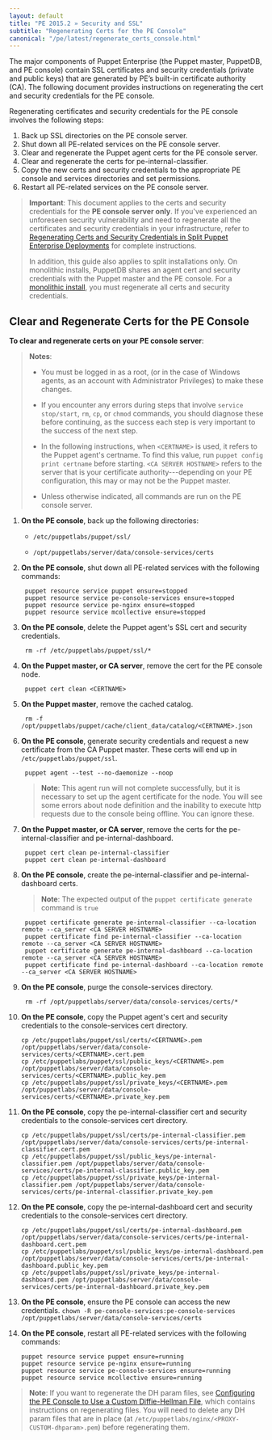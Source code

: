 ```yaml
---
layout: default
title: "PE 2015.2 » Security and SSL"
subtitle: "Regenerating Certs for the PE Console"
canonical: "/pe/latest/regenerate_certs_console.html"
---
```



The major components of Puppet Enterprise (the Puppet master, PuppetDB, and PE console) contain SSL certificates and security credentials (private and public keys) that are generated by PE’s built-in certificate authority (CA). The following document provides instructions on regenerating the cert and security credentials for the PE console.

Regenerating certificates and security credentials for the PE console involves the following steps:

1. Back up SSL directories on the PE console server.
2. Shut down all PE-related services on the PE console server.
3. Clear and regenerate the Puppet agent certs for the PE console server.
4. Clear and regenerate the certs for pe-internal-classifier.
5. Copy the new certs and security credentials to the appropriate PE console and services directories and set permissions.
6. Restart all PE-related services on the PE console server.

>**Important**: This document applies to the certs and security credentials for the **PE console server only**. If you've experienced an unforeseen security vulnerability and need to regenerate all the certificates and security credentials in your infrastructure, refer to [Regenerating Certs and Security Credentials in Split Puppet Enterprise Deployments](./trouble_regenerate_certs_split.html) for complete instructions.
>
>In addition, this guide also applies to split installations only. On monolithic installs, PuppetDB shares an agent cert and security credentials with the Puppet master and the PE console. For a [monolithic install](./trouble_regenerate_certs_split.html), you must regenerate all certs and security credentials.

## Clear and Regenerate Certs for the PE Console

**To clear and regenerate certs on your PE console server**:

>**Notes**:
>
>- You must be logged in as a root, (or in the case of Windows agents, as an account with Administrator Privileges) to make these changes.
>
> - If you encounter any errors during steps that involve `service stop/start`, `rm`, `cp`, or `chmod` commands, you should diagnose these before continuing, as the success each step is very important to the success of the next step.
>
> - In the following instructions, when `<CERTNAME>` is used, it refers to the Puppet agent's certname. To find this value, run `puppet config print certname` before starting. `<CA SERVER HOSTNAME>` refers to the server that is your certificate authority---depending on your PE configuration, this may or may not be the Puppet master.
>
> - Unless otherwise indicated, all commands are run on the PE console server.

1. **On the PE console**, back up the following directories:

   * `/etc/puppetlabs/puppet/ssl/`

   * `/opt/puppetlabs/server/data/console-services/certs`

2. **On the PE console**, shut down all PE-related services with the following commands:

        puppet resource service puppet ensure=stopped
        puppet resource service pe-console-services ensure=stopped
        puppet resource service pe-nginx ensure=stopped
        puppet resource service mcollective ensure=stopped

3. **On the PE console**, delete the Puppet agent's SSL cert and security credentials.

        rm -rf /etc/puppetlabs/puppet/ssl/*

4. **On the Puppet master, or CA server**, remove the cert for the PE console node.

        puppet cert clean <CERTNAME>
        
5. **On the Puppet master**, remove the cached catalog.

        rm -f /opt/puppetlabs/puppet/cache/client_data/catalog/<CERTNAME>.json

6. **On the PE console**, generate security credentials and request a new certificate from the CA Puppet master. These certs will end up in `/etc/puppetlabs/puppet/ssl`.

        puppet agent --test --no-daemonize --noop

   > **Note**: This agent run will not complete successfully, but it is necessary to set up the agent certificate for the node. You will see some errors about node definition and the inability to execute http requests due to the console being offline. You can ignore these.

7. **On the Puppet master, or CA server**, remove the certs for the pe-internal-classifier and pe-internal-dashboard.

        puppet cert clean pe-internal-classifier
        puppet cert clean pe-internal-dashboard
        
8. **On the PE console**, create the pe-internal-classifier and pe-internal-dashboard certs.

   >**Note**: The expected output of the `puppet certificate generate` command is `true`

        puppet certificate generate pe-internal-classifier --ca-location remote --ca_server <CA SERVER HOSTNAME>
        puppet certificate find pe-internal-classifier --ca-location remote --ca_server <CA SERVER HOSTNAME>
        puppet certificate generate pe-internal-dashboard --ca-location remote --ca_server <CA SERVER HOSTNAME>
        puppet certificate find pe-internal-dashboard --ca-location remote --ca_server <CA SERVER HOSTNAME>

9. **On the PE console**, purge the console-services directory.

        rm -rf /opt/puppetlabs/server/data/console-services/certs/*

10. **On the PE console**, copy the Puppet agent's cert and security credentials to the console-services cert directory.
        
        cp /etc/puppetlabs/puppet/ssl/certs/<CERTNAME>.pem /opt/puppetlabs/server/data/console-services/certs/<CERTNAME>.cert.pem
        cp /etc/puppetlabs/puppet/ssl/public_keys/<CERTNAME>.pem /opt/puppetlabs/server/data/console-services/certs/<CERTNAME>.public_key.pem
        cp /etc/puppetlabs/puppet/ssl/private_keys/<CERTNAME>.pem /opt/puppetlabs/server/data/console-services/certs/<CERTNAME>.private_key.pem

11. **On the PE console**, copy the pe-internal-classifier cert and security credentials to the console-services cert directory.

        cp /etc/puppetlabs/puppet/ssl/certs/pe-internal-classifier.pem /opt/puppetlabs/server/data/console-services/certs/pe-internal-classifier.cert.pem
        cp /etc/puppetlabs/puppet/ssl/public_keys/pe-internal-classifier.pem /opt/puppetlabs/server/data/console-services/certs/pe-internal-classifier.public_key.pem
        cp /etc/puppetlabs/puppet/ssl/private_keys/pe-internal-classifier.pem /opt/puppetlabs/server/data/console-services/certs/pe-internal-classifier.private_key.pem

12. **On the PE console**, copy the pe-internal-dashboard cert and security credentials to the console-services cert directory.

        cp /etc/puppetlabs/puppet/ssl/certs/pe-internal-dashboard.pem /opt/puppetlabs/server/data/console-services/certs/pe-internal-dashboard.cert.pem
        cp /etc/puppetlabs/puppet/ssl/public_keys/pe-internal-dashboard.pem /opt/puppetlabs/server/data/console-services/certs/pe-internal-dashboard.public_key.pem
        cp /etc/puppetlabs/puppet/ssl/private_keys/pe-internal-dashboard.pem /opt/puppetlabs/server/data/console-services/certs/pe-internal-dashboard.private_key.pem

13. **On the PE console**, ensure the PE console can access the new credentials.
    `chown -R pe-console-services:pe-console-services /opt/puppetlabs/server/data/console-services/certs`


14. **On the PE console**, restart all PE-related services with the following commands:

        puppet resource service puppet ensure=running
        puppet resource service pe-nginx ensure=running
        puppet resource service pe-console-services ensure=running
        puppet resource service mcollective ensure=running

>**Note**: If you want to regenerate the DH param files, see [Configuring the PE Console to Use a Custom Diffie-Hellman File](./trouble_dh_generate.html), which contains instructions on regenerating files. You will need to delete any DH param files that are in place (at `/etc/puppetlabs/nginx/<PROXY-CUSTOM-dhparam>.pem`) before regenerating them. 